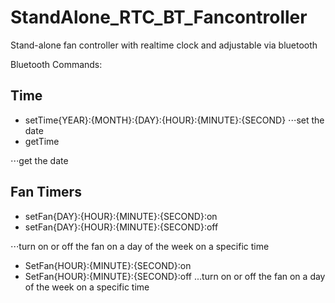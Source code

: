 # StandAlone_RTC_BT_Fancontroller
Stand-alone fan controller with realtime clock and adjustable via bluetooth

Bluetooth Commands:
## Time
* setTime{YEAR}:{MONTH}:{DAY}:{HOUR}:{MINUTE}:{SECOND}
⋅⋅⋅set the date
* getTime

⋅⋅⋅get the date

## Fan Timers
* setFan{DAY}:{HOUR}:{MINUTE}:{SECOND}:on
* setFan{DAY}:{HOUR}:{MINUTE}:{SECOND}:off

⋅⋅⋅turn on or off the fan on a day of the week on a specific time

* SetFan{HOUR}:{MINUTE}:{SECOND}:on
* SetFan{HOUR}:{MINUTE}:{SECOND}:off
...turn on or off the fan on a day of the week on a specific time
